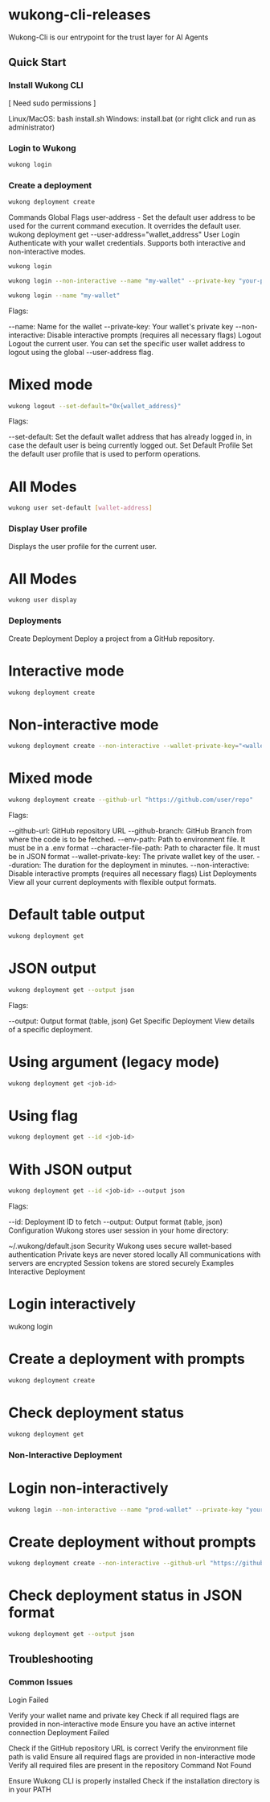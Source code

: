 # wukong-cli-releases
Wukong-Cli is our entrypoint for the trust layer for AI Agents

## Quick Start

### Install Wukong CLI

[ Need sudo permissions ]

Linux/MacOS:
bash install.sh
Windows:
install.bat (or right click and run as administrator)

### Login to Wukong

```bash
wukong login
```

### Create a deployment

```bash
wukong deployment create
```

Commands
Global Flags
user-address - Set the default user address to be used for the current command execution. It overrides the default user.
wukong deployment get --user-address="wallet_address"
User
Login
Authenticate with your wallet credentials. Supports both interactive and non-interactive modes.

```bash
wukong login
```

```bash
wukong login --non-interactive --name "my-wallet" --private-key "your-private-key"
```

```bash
wukong login --name "my-wallet"
```
Flags:

--name: Name for the wallet
--private-key: Your wallet's private key
--non-interactive: Disable interactive prompts (requires all necessary flags)
Logout
Logout the current user. You can set the specific user wallet address to logout using the global --user-address flag.

# Mixed mode
```bash
wukong logout --set-default="0x{wallet_address}"
```
Flags:

--set-default: Set the default wallet address that has already logged in, in case the default user is being currently logged out.
Set Default Profile
Set the default user profile that is used to perform operations.

# All Modes
```bash
wukong user set-default [wallet-address]
```

### Display User profile
Displays the user profile for the current user.

# All Modes
```bash
wukong user display
```

### Deployments
Create Deployment
Deploy a project from a GitHub repository.

# Interactive mode
```bash
wukong deployment create
```

# Non-interactive mode
```bash
wukong deployment create --non-interactive --wallet-private-key="<wallet_pvt_key>" --github-url "https://github.com/user/repo" --github-branch "main" --env-path "./config/.env" --character-file-path="./character.json" --duration="15"
```

# Mixed mode
```bash
wukong deployment create --github-url "https://github.com/user/repo"
```
Flags:

--github-url: GitHub repository URL
--github-branch: GitHub Branch from where the code is to be fetched.
--env-path: Path to environment file. It must be in a .env format
--character-file-path: Path to character file. It must be in JSON format
--wallet-private-key: The private wallet key of the user.
--duration: The duration for the deployment in minutes.
--non-interactive: Disable interactive prompts (requires all necessary flags)
List Deployments
View all your current deployments with flexible output formats.

# Default table output
```bash
wukong deployment get
```

# JSON output
```bash
wukong deployment get --output json
```
Flags:

--output: Output format (table, json)
Get Specific Deployment
View details of a specific deployment.

# Using argument (legacy mode)
```bash
wukong deployment get <job-id>
```

# Using flag
```bash
wukong deployment get --id <job-id>
```

# With JSON output
```bash
wukong deployment get --id <job-id> --output json
```
Flags:

--id: Deployment ID to fetch
--output: Output format (table, json)
Configuration
Wukong stores user session in your home directory:

~/.wukong/default.json
Security
Wukong uses secure wallet-based authentication
Private keys are never stored locally
All communications with servers are encrypted
Session tokens are stored securely
Examples
Interactive Deployment
# Login interactively
wukong login 

# Create a deployment with prompts
```bash 
wukong deployment create
```

# Check deployment status
```bash
wukong deployment get
```

### Non-Interactive Deployment
# Login non-interactively
```bash
wukong login --non-interactive --name "prod-wallet" --private-key "your-private-key"
```

# Create deployment without prompts
```bash
wukong deployment create --non-interactive --github-url "https://github.com/user/repo" --env-path "./config/.env"
```

# Check deployment status in JSON format
```bash
wukong deployment get --output json
```

## Troubleshooting

### Common Issues
Login Failed

Verify your wallet name and private key
Check if all required flags are provided in non-interactive mode
Ensure you have an active internet connection
Deployment Failed

Check if the GitHub repository URL is correct
Verify the environment file path is valid
Ensure all required flags are provided in non-interactive mode
Verify all required files are present in the repository
Command Not Found

Ensure Wukong CLI is properly installed
Check if the installation directory is in your PATH

